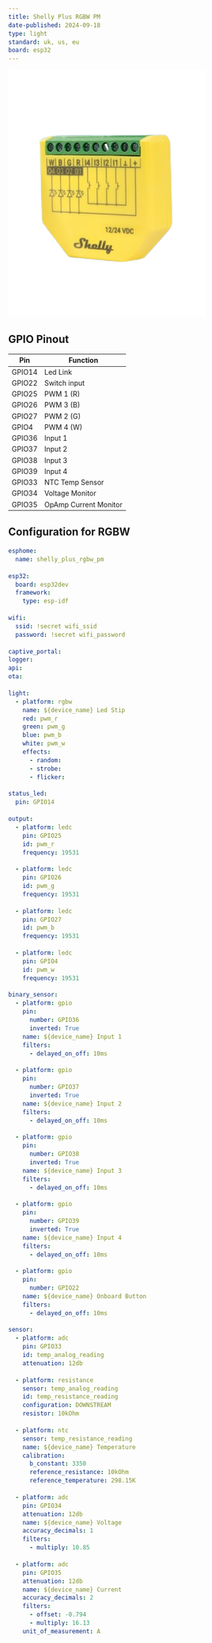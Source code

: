 ```yaml
---
title: Shelly Plus RGBW PM
date-published: 2024-09-18
type: light
standard: uk, us, eu
board: esp32
---
```


![Product Image](Shelly-Plus-RGBW-PM.png "Shelly Plus RGBW PM")

## GPIO Pinout

| Pin    | Function              |
| ------ | --------------------- |
| GPIO14 | Led Link              |
| GPIO22 | Switch input          |
| GPIO25 | PWM 1 (R)             |
| GPIO26 | PWM 3 (B)             |
| GPIO27 | PWM 2 (G)             |
| GPIO4  | PWM 4 (W)             |
| GPIO36 | Input 1               |
| GPIO37 | Input 2               |
| GPIO38 | Input 3               |
| GPIO39 | Input 4               |
| GPIO33 | NTC Temp Sensor       |
| GPIO34 | Voltage Monitor       |
| GPIO35 | OpAmp Current Monitor |


## Configuration for RGBW

```yaml
esphome:
  name: shelly_plus_rgbw_pm

esp32:
  board: esp32dev
  framework:
    type: esp-idf

wifi:
  ssid: !secret wifi_ssid
  password: !secret wifi_password

captive_portal:
logger:
api:
ota:

light:
  - platform: rgbw
    name: ${device_name} Led Stip
    red: pwm_r
    green: pwm_g
    blue: pwm_b
    white: pwm_w
    effects:
      - random:
      - strobe:
      - flicker:

status_led:
  pin: GPIO14

output:
  - platform: ledc
    pin: GPIO25
    id: pwm_r
    frequency: 19531
  
  - platform: ledc
    pin: GPIO26
    id: pwm_g
    frequency: 19531

  - platform: ledc
    pin: GPIO27
    id: pwm_b
    frequency: 19531

  - platform: ledc
    pin: GPIO4
    id: pwm_w
    frequency: 19531
    
binary_sensor:
  - platform: gpio
    pin:
      number: GPIO36
      inverted: True
    name: ${device_name} Input 1
    filters:
      - delayed_on_off: 10ms

  - platform: gpio
    pin:
      number: GPIO37
      inverted: True
    name: ${device_name} Input 2
    filters:
      - delayed_on_off: 10ms

  - platform: gpio
    pin:
      number: GPIO38
      inverted: True
    name: ${device_name} Input 3
    filters:
      - delayed_on_off: 10ms

  - platform: gpio
    pin:
      number: GPIO39
      inverted: True
    name: ${device_name} Input 4
    filters:
      - delayed_on_off: 10ms

  - platform: gpio
    pin:
      number: GPIO22
    name: ${device_name} Onboard Button
    filters:
      - delayed_on_off: 10ms

sensor:
  - platform: adc
    pin: GPIO33
    id: temp_analog_reading
    attenuation: 12db

  - platform: resistance
    sensor: temp_analog_reading
    id: temp_resistance_reading
    configuration: DOWNSTREAM
    resistor: 10kOhm

  - platform: ntc
    sensor: temp_resistance_reading
    name: ${device_name} Temperature
    calibration:
      b_constant: 3350
      reference_resistance: 10kOhm
      reference_temperature: 298.15K

  - platform: adc
    pin: GPIO34
    attenuation: 12db
    name: ${device_name} Voltage
    accuracy_decimals: 1
    filters: 
      - multiply: 10.85

  - platform: adc
    pin: GPIO35
    attenuation: 12db
    name: ${device_name} Current
    accuracy_decimals: 2
    filters: 
      - offset: -0.794
      - multiply: 16.13
    unit_of_measurement: A
```
